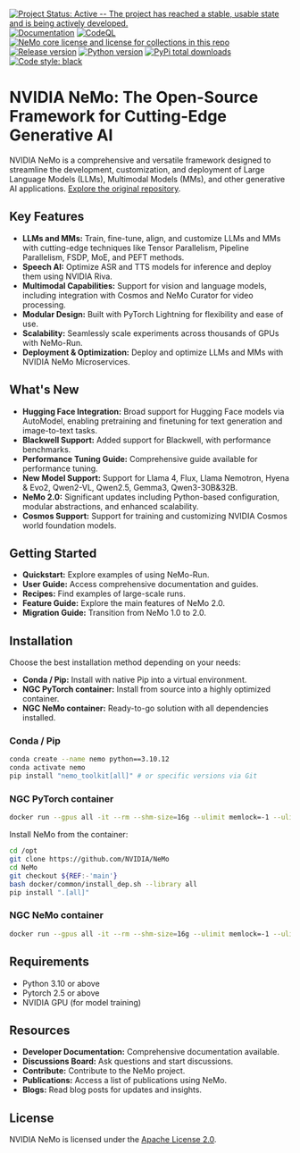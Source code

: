 [![Project Status: Active -- The project has reached a stable, usable state and is being actively developed.](http://www.repostatus.org/badges/latest/active.svg)](http://www.repostatus.org/#active)
[![Documentation](https://readthedocs.com/projects/nvidia-nemo/badge/?version=main)](https://docs.nvidia.com/deeplearning/nemo/user-guide/docs/en/main/)
[![CodeQL](https://github.com/nvidia/nemo/actions/workflows/codeql.yml/badge.svg?branch=main&event=push)](https://github.com/nvidia/nemo/actions/workflows/codeql.yml)
[![NeMo core license and license for collections in this repo](https://img.shields.io/badge/License-Apache%202.0-brightgreen.svg)](https://github.com/NVIDIA/NeMo/blob/master/LICENSE)
[![Release version](https://badge.fury.io/py/nemo-toolkit.svg)](https://badge.fury.io/py/nemo-toolkit)
[![Python version](https://img.shields.io/pypi/pyversions/nemo-toolkit.svg)](https://badge.fury.io/py/nemo-toolkit)
[![PyPi total downloads](https://static.pepy.tech/personalized-badge/nemo-toolkit?period=total&units=international_system&left_color=grey&right_color=brightgreen&left_text=downloads)](https://pepy.tech/project/nemo-toolkit)
[![Code style: black](https://img.shields.io/badge/code%20style-black-000000.svg)](https://github.com/psf/black)

# NVIDIA NeMo: The Open-Source Framework for Cutting-Edge Generative AI

NVIDIA NeMo is a comprehensive and versatile framework designed to streamline the development, customization, and deployment of Large Language Models (LLMs), Multimodal Models (MMs), and other generative AI applications. [Explore the original repository](https://github.com/NVIDIA/NeMo).

## Key Features

*   **LLMs and MMs:** Train, fine-tune, align, and customize LLMs and MMs with cutting-edge techniques like Tensor Parallelism, Pipeline Parallelism, FSDP, MoE, and PEFT methods.
*   **Speech AI:** Optimize ASR and TTS models for inference and deploy them using NVIDIA Riva.
*   **Multimodal Capabilities:** Support for vision and language models, including integration with Cosmos and NeMo Curator for video processing.
*   **Modular Design:** Built with PyTorch Lightning for flexibility and ease of use.
*   **Scalability:** Seamlessly scale experiments across thousands of GPUs with NeMo-Run.
*   **Deployment & Optimization:** Deploy and optimize LLMs and MMs with NVIDIA NeMo Microservices.

## What's New

*   **Hugging Face Integration:** Broad support for Hugging Face models via AutoModel, enabling pretraining and finetuning for text generation and image-to-text tasks.
*   **Blackwell Support:** Added support for Blackwell, with performance benchmarks.
*   **Performance Tuning Guide:** Comprehensive guide available for performance tuning.
*   **New Model Support:** Support for Llama 4, Flux, Llama Nemotron, Hyena & Evo2, Qwen2-VL, Qwen2.5, Gemma3, Qwen3-30B&32B.
*   **NeMo 2.0:** Significant updates including Python-based configuration, modular abstractions, and enhanced scalability.
*   **Cosmos Support:** Support for training and customizing NVIDIA Cosmos world foundation models.

## Getting Started

*   **Quickstart:** Explore examples of using NeMo-Run.
*   **User Guide:** Access comprehensive documentation and guides.
*   **Recipes:** Find examples of large-scale runs.
*   **Feature Guide:** Explore the main features of NeMo 2.0.
*   **Migration Guide:** Transition from NeMo 1.0 to 2.0.

## Installation

Choose the best installation method depending on your needs:

*   **Conda / Pip:**  Install with native Pip into a virtual environment.
*   **NGC PyTorch container:** Install from source into a highly optimized container.
*   **NGC NeMo container:** Ready-to-go solution with all dependencies installed.

### Conda / Pip

```bash
conda create --name nemo python==3.10.12
conda activate nemo
pip install "nemo_toolkit[all]" # or specific versions via Git
```

### NGC PyTorch container

```bash
docker run --gpus all -it --rm --shm-size=16g --ulimit memlock=-1 --ulimit stack=67108864 nvcr.io/nvidia/pytorch:${NV_PYTORCH_TAG:-'nvcr.io/nvidia/pytorch:25.01-py3'}
```

Install NeMo from the container:
```bash
cd /opt
git clone https://github.com/NVIDIA/NeMo
cd NeMo
git checkout ${REF:-'main'}
bash docker/common/install_dep.sh --library all
pip install ".[all]"
```

### NGC NeMo container

```bash
docker run --gpus all -it --rm --shm-size=16g --ulimit memlock=-1 --ulimit stack=67108864 nvcr.io/nvidia/pytorch:${NV_PYTORCH_TAG:-'nvcr.io/nvidia/nemo:25.02'}
```

## Requirements

*   Python 3.10 or above
*   Pytorch 2.5 or above
*   NVIDIA GPU (for model training)

## Resources

*   **Developer Documentation:** Comprehensive documentation available.
*   **Discussions Board:** Ask questions and start discussions.
*   **Contribute:** Contribute to the NeMo project.
*   **Publications:** Access a list of publications using NeMo.
*   **Blogs:** Read blog posts for updates and insights.

## License

NVIDIA NeMo is licensed under the [Apache License 2.0](https://github.com/NVIDIA/NeMo?tab=Apache-2.0-1-ov-file).